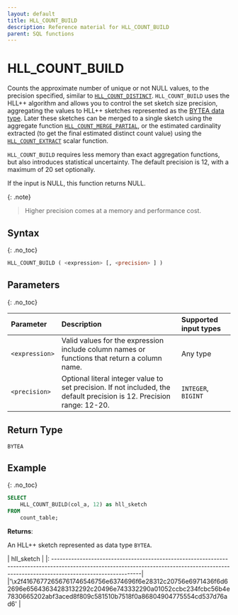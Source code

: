 ```yaml
---
layout: default
title: HLL_COUNT_BUILD
description: Reference material for HLL_COUNT_BUILD
parent: SQL functions
---
```



# HLL_COUNT_BUILD

Counts the approximate number of unique or not NULL values,
to the precision specified, similar to [`HLL_COUNT_DISTINCT`](hll-count-distinct.md). 
`HLL_COUNT_BUILD` uses the HLL++ algorithm and allows you to control the set sketch size precision, aggregating the values to HLL++ sketches represented as the [BYTEA data type](../general-reference/bytea-data-type.md).
Later these sketches can be merged to a single sketch using the aggregate function [`HLL_COUNT_MERGE_PARTIAL`](hll-count-merge-partial.md), 
or the estimated cardinality extracted (to get the final estimated distinct count value) 
using the [`HLL_COUNT_EXTRACT`](hll-count-extract.md) scalar function.

`HLL_COUNT_BUILD` requires less memory than exact aggregation functions, but also introduces statistical uncertainty. The default precision is 12, with a maximum of 20 set optionally.

If the input is NULL, this function returns NULL.

{: .note}
>Higher precision comes at a memory and performance cost.

## Syntax
{: .no_toc}

```sql
HLL_COUNT_BUILD ( <expression> [, <precision> ] )
```

## Parameters
{: .no_toc}

| Parameter | Description | Supported input types |
| :--------- |:------------|:-|
| `<expression>`  | Valid values for the expression include column names or functions that return a column name. | Any type |
| `<precision>` | Optional literal integer value to set precision. If not included, the default precision is 12. Precision range: 12-20. | `INTEGER`, `BIGINT ` |

## Return Type
`BYTEA`

## Example
{: .no_toc}

```sql
SELECT
    HLL_COUNT_BUILD(col_a, 12) as hll_sketch
FROM
    count_table;
```

**Returns**: 

An HLL++ sketch represented as data type `BYTEA`.

| hll_sketch                                                                                                                                                                                 |
|: -------------------------------------------------------------------------------------------------------------------------------------------------------------------------------------------|
|'\x2f41676772656761746546756e6374696f6e28312c20756e6971436f6d62696e65643634283132292c20496e743332290a01052ccbc234fcbc56b4e7830665202abf3aced8f809c581510b7518f0a86804904775554cd537d76ad6' |